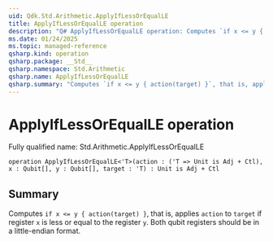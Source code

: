 ```yaml
---
uid: Qdk.Std.Arithmetic.ApplyIfLessOrEqualLE
title: ApplyIfLessOrEqualLE operation
description: "Q# ApplyIfLessOrEqualLE operation: Computes `if x <= y { action(target) }`, that is, applies `action` to `target` if register `x` is less or equal to the register `y`. Both qubit registers should be in a little-endian format."
ms.date: 01/24/2025
ms.topic: managed-reference
qsharp.kind: operation
qsharp.package: __Std__
qsharp.namespace: Std.Arithmetic
qsharp.name: ApplyIfLessOrEqualLE
qsharp.summary: "Computes `if x <= y { action(target) }`, that is, applies `action` to `target` if register `x` is less or equal to the register `y`. Both qubit registers should be in a little-endian format."
---
```


# ApplyIfLessOrEqualLE operation

Fully qualified name: Std.Arithmetic.ApplyIfLessOrEqualLE

```qsharp
operation ApplyIfLessOrEqualLE<'T>(action : ('T => Unit is Adj + Ctl), x : Qubit[], y : Qubit[], target : 'T) : Unit is Adj + Ctl
```

## Summary
Computes `if x <= y { action(target) }`, that is, applies `action` to `target`
if register `x` is less or equal to the register `y`.
Both qubit registers should be in a little-endian format.
